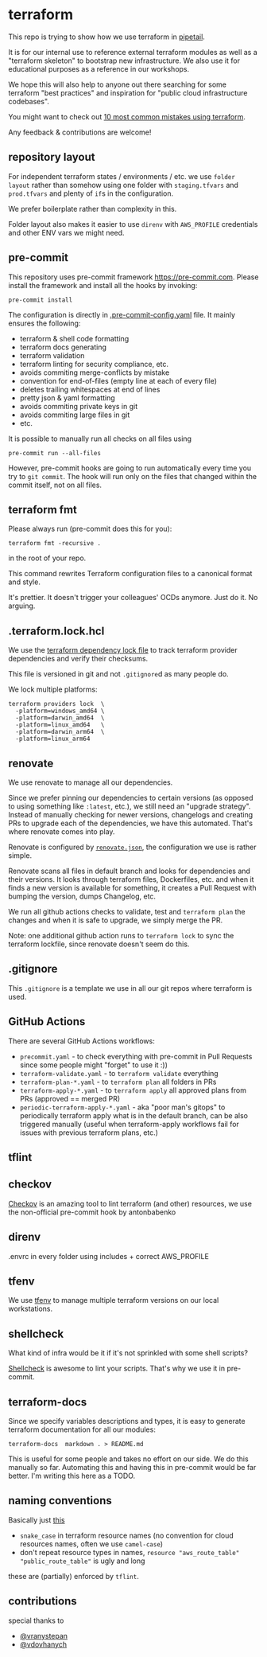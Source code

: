 # terraform
This repo is trying to show how we use terraform in [pipetail](https://pipetail.io).

It is for our internal use to reference external terraform modules as well as a "terraform skeleton" to bootstrap new infrastructure.
We also use it for educational purposes as a reference in our workshops.

We hope this will also help to anyone out there searching for some terraform "best practices" and inspiration for "public cloud infrastructure codebases".

You might want to check out [10 most common mistakes using terraform](https://blog.pipetail.io/posts/2020-10-29-most-common-mistakes-terraform/).

Any feedback & contributions are welcome!

## repository layout
For independent terraform states / environments / etc. we use `folder layout` rather than somehow using one folder with `staging.tfvars` and `prod.tfvars` and plenty of `if`s in the configuration.

We prefer boilerplate rather than complexity in this.

Folder layout also makes it easier to use `direnv` with `AWS_PROFILE` credentials and other ENV vars we might need.

## pre-commit
This repository uses pre-commit framework https://pre-commit.com. Please install
the framework and install all the hooks by invoking:

```
pre-commit install
```

The configuration is directly in [.pre-commit-config.yaml](.pre-commit-config.yaml) file. It mainly ensures the following:

- terraform & shell code formatting
- terraform docs generating
- terraform validation
- terraform linting for security compliance, etc.
- avoids commiting merge-conflicts by mistake
- convention for end-of-files (empty line at each of every file)
- deletes trailing whitespaces at end of lines
- pretty json & yaml formatting
- avoids commiting private keys in git
- avoids commiting large files in git
- etc.

It is possible to manually run all checks on all files using
```
pre-commit run --all-files
```

However, pre-commit hooks are going to run automatically every time you try to `git commit`. The hook will run only on the files that changed within the commit itself, not on all files.

## terraform fmt
Please always run (pre-commit does this for you):

```
terraform fmt -recursive .
```

in the root of your repo.

This command rewrites Terraform configuration files to a canonical format and style.

It's prettier. It doesn't trigger your colleagues' OCDs anymore. Just do it. No arguing.

## .terraform.lock.hcl
We use the [terraform dependency lock file](https://www.terraform.io/language/files/dependency-lock) to track terraform provider dependencies and verify their checksums.

This file is versioned in git and not `.gitignore`d as many people do.

We lock multiple platforms:

```
terraform providers lock  \
  -platform=windows_amd64 \
  -platform=darwin_amd64  \
  -platform=linux_amd64   \
  -platform=darwin_arm64  \
  -platform=linux_arm64
```

## renovate
We use renovate to manage all our dependencies.

Since we prefer pinning our dependencies to certain versions (as opposed to using something like `:latest`, etc.), we still need an "upgrade strategy". Instead of manually checking for newer versions, changelogs and creating PRs to upgrade each of the dependencies, we have this automated.
That's where renovate comes into play.

Renovate is configured by [`renovate.json`](./renovate.json), the configuration we use is rather simple.

Renovate scans all files in default branch and looks for dependencies and their versions. It looks through terraform files, Dockerfiles, etc. and when it finds a new version is available for something, it creates a Pull Request with bumping the version, dumps Changelog, etc.

We run all github actions checks to validate, test and `terraform plan` the changes and when it is safe to upgrade, we simply merge the PR.

Note: one additional github action runs to `terraform lock` to sync the terraform lockfile, since renovate doesn't seem do this.

## .gitignore
This `.gitignore` is a template we use in all our git repos where terraform is used.

## GitHub Actions
There are several GitHub Actions workflows:

- `precommit.yaml` - to check everything with pre-commit in Pull Requests since some people might "forget" to use it :))
- `terraform-validate.yaml` - to `terraform validate` everything
- `terraform-plan-*.yaml` - to `terraform plan` all folders in PRs
- `terraform-apply-*.yaml` - to `terraform apply` all approved plans from PRs (approved == merged PR)
- `periodic-terraform-apply-*.yaml` - aka "poor man's gitops" to periodically terraform apply what is in the default branch, can be also triggered manually (useful when terraform-apply workflows fail for issues with previous terraform plans, etc.)

## tflint

## checkov
[Checkov]() is an amazing tool to lint terraform (and other) resources, we use the non-official pre-commit hook by antonbabenko

## direnv
.envrc in every folder using includes + correct AWS_PROFILE

## tfenv
We use [tfenv](https://github.com/tfutils/tfenv) to manage multiple terraform versions on our local workstations.

## shellcheck
What kind of infra would be it if it's not sprinkled with some shell scripts?

[Shellcheck](https://www.shellcheck.net) is awesome to lint your scripts. That's why we use it in pre-commit.


## terraform-docs
Since we specify variables descriptions and types, it is easy to generate terraform documentation for all our modules:

```
terraform-docs  markdown . > README.md
```

This is useful for some people and takes no effort on our side. We do this manually so far. Automating this and having this in pre-commit would be far better.
I'm writing this here as a TODO.

## naming conventions
Basically just [this](https://www.terraform-best-practices.com/naming)

- `snake_case` in terraform resource names (no convention for cloud resources names, often we use `camel-case`)
- don't repeat resource types in names, `resource "aws_route_table" "public_route_table"` is ugly and long

these are (partially) enforced by `tflint`.

## contributions
special thanks to
- [@vranystepan](https://github.com/vranystepan)
- [@vdovhanych](https://github.com/vdovhanych)
